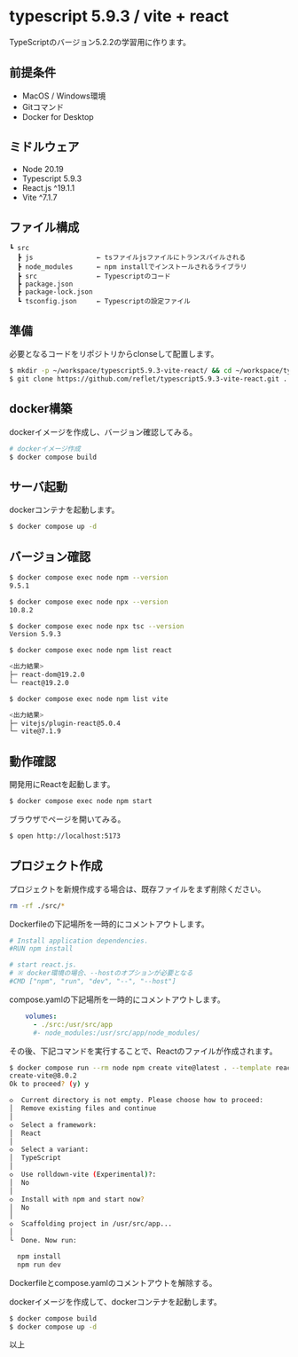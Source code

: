 # typescript 5.9.3 / vite + react
TypeScriptのバージョン5.2.2の学習用に作ります。

## 前提条件
- MacOS / Windows環境
- Gitコマンド
- Docker for Desktop

## ミドルウェア
- Node 20.19
- Typescript 5.9.3
- React.js ^19.1.1
- Vite ^7.1.7

## ファイル構成
```
┗ src
  ┣ js                ← tsファイルjsファイルにトランスパイルされる
  ┣ node_modules      ← npm installでインストールされるライブラリ
  ┣ src               ← Typescriptのコード
  ┣ package.json
  ┣ package-lock.json
  ┗ tsconfig.json     ← Typescriptの設定ファイル
```
## 準備
必要となるコードをリポジトリからclonseして配置します。

```bash
$ mkdir -p ~/workspace/typescript5.9.3-vite-react/ && cd ~/workspace/typescript5.9.3-vite-react
$ git clone https://github.com/reflet/typescript5.9.3-vite-react.git .
```

## docker構築
dockerイメージを作成し、バージョン確認してみる。

```bash
# dockerイメージ作成
$ docker compose build
```

## サーバ起動
dockerコンテナを起動します。
```bash
$ docker compose up -d
```

## バージョン確認
```bash
$ docker compose exec node npm --version
9.5.1
```

```bash
$ docker compose exec node npx --version
10.8.2

$ docker compose exec node npx tsc --version
Version 5.9.3
```

```bash
$ docker compose exec node npm list react

<出力結果>
├─ react-dom@19.2.0
└─ react@19.2.0
```

```bash
$ docker compose exec node npm list vite

<出力結果>
├─ vitejs/plugin-react@5.0.4
└─ vite@7.1.9
```

## 動作確認
開発用にReactを起動します。

```bash
$ docker compose exec node npm start
```

ブラウザでページを開いてみる。

```bash
$ open http://localhost:5173
```

## プロジェクト作成
プロジェクトを新規作成する場合は、既存ファイルをまず削除ください。
```bash
rm -rf ./src/*
```

Dockerfileの下記場所を一時的にコメントアウトします。
```Dockerfile
# Install application dependencies.
#RUN npm install

# start react.js.
# ※ docker環境の場合、--hostのオプションが必要となる
#CMD ["npm", "run", "dev", "--", "--host"]
```

compose.yamlの下記場所を一時的にコメントアウトします。
```yaml
    volumes:
      - ./src:/usr/src/app
      #- node_modules:/usr/src/app/node_modules/
```

その後、下記コマンドを実行することで、Reactのファイルが作成されます。
```bash
$ docker compose run --rm node npm create vite@latest . --template react
create-vite@8.0.2
Ok to proceed? (y) y

◇  Current directory is not empty. Please choose how to proceed:
│  Remove existing files and continue
│
◇  Select a framework:
│  React
│
◇  Select a variant:
│  TypeScript
│
◇  Use rolldown-vite (Experimental)?:
│  No
│
◇  Install with npm and start now?
│  No
│
◇  Scaffolding project in /usr/src/app...
│
└  Done. Now run:

  npm install
  npm run dev
```

Dockerfileとcompose.yamlのコメントアウトを解除する。

dockerイメージを作成して、dockerコンテナを起動します。

```bash
$ docker compose build
$ docker compose up -d
```

以上
